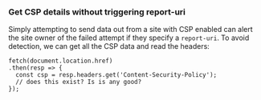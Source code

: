 ### Get CSP details without triggering report-uri

Simply attempting to send data out from a site with CSP enabled can alert the site owner of the failed attempt if they specify a `report-uri`.
To avoid detection, we can get all the CSP data and read the headers:
```
fetch(document.location.href)
.then(resp => {
  const csp = resp.headers.get('Content-Security-Policy');
  // does this exist? Is is any good?
});
```
